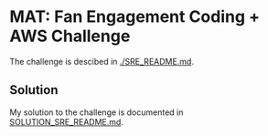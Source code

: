 # MAT: Fan Engagement Coding + AWS Challenge

The challenge is descibed in [./SRE_README.md](SRE_README.md).

## Solution

My solution to the challenge is documented in [SOLUTION_SRE_README.md](SOLUTION_SRE_README.md).
